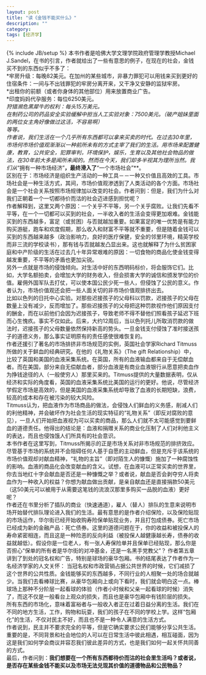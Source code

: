 ```yaml
---
layout: post
title: "读《金钱不能买什么》"
description: ""
category: 
tags: [经济学]
---
```

{% include JB/setup %}
本书作者是哈佛大学文理学院政府管理学教授Michael J.Sandel，在书的引言，作者就给出了一些有意思的例子，在现在的社会，金钱买不到的东西似乎不多了：   
*牢房升级：每晚82美元。在加州的某些城市，非暴力罪犯可以用钱来买到更好的住宿条件：一间与不出钱罪犯的牢房分离开来，又干净又安静的监狱牢房。  
*出租你的前额（或者你身体的其他部位）用来放置商业广告。   
*印度妈妈代孕服务：每位6250美元。   
*狩猎濒危黑犀牛的权利：每头15万美元。   
*在制药公司的药品安全实验缓解中担当人工实验对象：7500美元。（破产姐妹里面的两位女主角好像做过这活，不容易啊）   
等等。   
作者说，我们生活在一个几乎所有东西都可以拿来买卖的时代。在过去30年里，市场何市场价值观渐渐以一种前所未有的方式主宰了我们的生活。用市场来配置健康，教育，公共安全，犯罪审判，环境保护，娱乐，生育以及其他社会物品的做法，在30年前大多是闻所未闻的。然而在今天，我们却多半视其为理所当然。我们从**“拥有一种市场经济”**，最终滑入了**“一个市场社会”**。   
区别在于：市场经济是组织生产活动的一种工具－－一种又价值且高效的工具。市场社会是一种生活方式，其间，市场价值观渗透到了人类活动的各个方面。市场社会是一个社会关系按照市场规律加以改变的社会。作者问到：但是，我们为什么对我们正朝着一个一切都待价而沽的社会迈进感到担忧呢？   
作者解释到，这里又两个原因：一个关乎不平等，另一个关乎腐败。让我们先看不平等，在一个一切都可以买到的社会，一半收入者的生活会变得更加艰难。金钱能买到的东西越多，富足（或贫困）与否就越加重要。如果富足的唯一优势是有能力购买游艇，跑车和欢度假期，那么收入和财富不平等就不重要，但是随着金钱可以买到的东西越来越多（政治影响力，良好的医疗保健，安全的邻里环境，精英学校而非三流的学校读书），那有钱与否就越发凸显出来。这也就解释了为什么贫困家庭和中产阶级的生活在过去几十年异常艰难的原因：一切食物的商品化使金钱变得越发重要，不平等的矛盾也更加尖锐。  
另外一点就是市场的侵蚀倾向。对生活中好的东西明码标价，将会服饰它们。比如，大学名额拍卖，会增加大学的财务收入，但会损害大学的诚信和颁发学位的价值。雇佣外国军队去打仗，可以使本国公民少死一些人，但侵蚀了公民的意义。作者认为，市场价值观还会把一些人面关切的非市场价值观排挤出去。   
比如以色列的日托中心实验。对那些迟接孩子的父母科以罚款，迟接孩子的父母在数量上没有减少，反而增加了。那些迟接孩子的父母把这种罚款视作他们原因支付的酬金，而在以前他们会因为迟接孩子，导致老师不得不替他们照看孩子延迟下班而心生愧疚。事实不仅如此。后来，大约12周后，当以色列托儿所取消罚款的做法时，迟接孩子的父母数量依然保持新高的势头。一旦金钱支付侵蚀了准时接送孩子的道德义务，那么事实证明原有的责任感使很难恢复的。   
作者还援引了著名的市场排挤非市场规范的实例，英国社会学家Richard Titmuss所做的关于鲜血的经典研究。在他的《礼物关系》（The gift Relationship）中，比较了英国和美国的血液采集系统。在英国，所有的血液输血都来自于无偿献血者。而在美国，部分来自无偿献血者，部分血液是有商业血液银行从愿意把卖血作为挣钱途径的人（一般使穷人）那里买来的。Titmuss提供的大量数据表明，仅从经济和实际的角度看，英国的血液采集系统比美国的运行的更好。他说，尽管经济学假定市场是高效的，但是美国的血液采集系统却导致了血液的长期短缺，浪费，较高的成本和存在被污染的较大风险。   
Titmuss认为，把血液作为市场商品的做法，会侵蚀人们鲜血的义务感，削减人们的利他精神，并会破坏作为社会生活的现实特征的“礼物关系”（即反对腐败的意见），一旦人们开始把血液视为可以买卖的商品，那么人们就不太可能感觉到要鲜血的道德责任。他得出的结论是：血液和捐赠关系的商业化压制了人们对利他主义的表达，而且也侵蚀饿人们所具有的社会意识。   
本书作者在这里写到，Titmuss所揭示的正是市场关系对非市场规范的排挤效应。尽管基于市场的系统并不会阻碍任何人基于自愿的主动鲜血，但是充斥于该系统的市场价值观却对献血精神，“礼物的主旨”（即对陌生人的慷慨）施加了一种腐蚀性的影响。血液的商品化会改变献血的含义。试想，在血液可以正常买卖的世界里，你去当地红十字会献血是否还是一种慷慨之举？或者说，献血是否会剥夺穷人将卖血作为一种收入的权益？你想为献血做出贡献，是亲自献血还是直接捐款50美元（这50美元可以被用于从需要这笔钱的流浪汉那里多购买一品脱的血液）更好呢？   
作者还在书里分析了插队的商业（快速通道），雇人（替人）排队的生意来说明市场开始替代排队理论进入我们的生活。最有意思的是作者介绍保险，以及保险贴现的市场运作，华尔街已经开始收购寿险保单贴现业务，并且打包成债券。死亡市场已经成为新的金融产品：死亡债券。这里的道德问题在于，你的收益和被投保人的寿命紧密相连，而且这是一种险恶的反向利益（被投保人越健康越长寿，债券的收益就越低）。假设你是一位老人，有一张人寿保险单并且保单已经贴现，那么你是否担心“保单的所有者是华尔街的对冲基金，还是一名黑手党教父”？
作者第五章讲到了到处的冠名权和广告，特别是球场的豪华包厢。书的结尾表达了作者作为一名经济学家的人文关怀：
当冠名权和市政营销占据公共世界的时候，它们减损了这个世界的公共性质。金钱能够买的东西越多，不同行业的人相聚一处的场合就越少。当我们去看棒球比赛，从豪华包厢向上或向下看时，我们就会明白这一点。棒球场上那种不分阶层一起看球的体验（作者小时候和父亲一起看球的时候）消失了，而这不仅是一般看台上观众的损失，而且也是豪华包厢中有钱阶层的损失。   
所有东西的市场化，意味着富裕者与一般收入者正在过着日益分离的生活。我们在不同的地方生活，工作，购物和玩耍，我们的孩子在不同的学校上学。这样“包厢化”的生活，不仅对民主不好，而且也不是一种令人满意的生活方式。   
作者说到，民主并不要求完全的平等，但是它确实要求公民们能够分享公共生活。重要的是，不同背景和社会地位的人可以在日常生活中彼此相遇，相互碰面，因为这是我们如何学会商议并容忍我们彼此差异的方式，也是我们如何一起关怀共同善的方式。   
最后，作者问到：**我们想要在一个所有东西都待价而沽的社会里生活吗？或者说，是否存在某些金钱不能买以及市场无法兑现其价值的道德物品和公民物品？**
